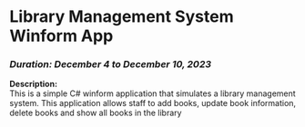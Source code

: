 # Library Management System Winform App <br>
### <i>Duration: December 4 to December 10, 2023</i>

**Description:**
<br> This is a simple C# winform application that simulates a library management system. This application allows staff to add books, update book information, delete books and show all books in the library </br>
